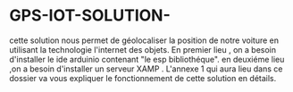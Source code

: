 # GPS-IOT-SOLUTION-
cette solution nous permet de géolocaliser la position de notre voiture en utilisant la technologie l'internet des objets.
En premier lieu , on a besoin d'installer le ide arduinio contenant "le esp bibliothéque".
en deuxiéme lieu ,on a besoin d'installer un serveur XAMP . 
L'annexe 1 qui aura lieu  dans ce dossier va vous expliquer le fonctionnement de cette solution en détails.

